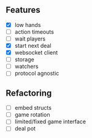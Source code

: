 ## Features
* [x] low hands
* [ ] action timeouts
* [ ] wait players
* [x] start next deal
* [x] websocket client
* [ ] storage
* [ ] watchers
* [ ] protocol agnostic

## Refactoring
* [ ] embed structs
* [ ] game rotation
* [ ] limited/fixed game interface
* [ ] deal pot
